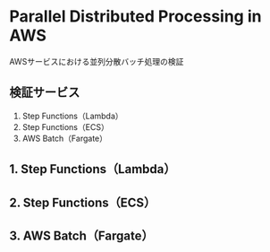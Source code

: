 # Parallel Distributed Processing in AWS
AWSサービスにおける並列分散バッチ処理の検証

## 検証サービス
1. Step Functions（Lambda）
2. Step Functions（ECS）
3. AWS Batch（Fargate）

## 1. Step Functions（Lambda）


## 2. Step Functions（ECS）


## 3. AWS Batch（Fargate）

